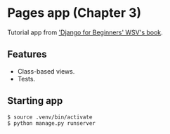 # Pages app (Chapter 3)
Tutorial app from ['Django for Beginners' WSV's book](https://learndjango.com/books/).

## Features
- Class-based views.
- Tests.

## Starting app
```bash
$ source .venv/bin/activate
$ python manage.py runserver
```